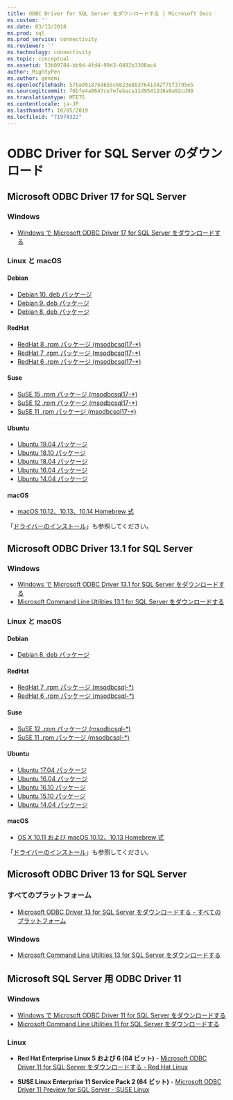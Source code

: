```yaml
---
title: ODBC Driver for SQL Server をダウンロードする | Microsoft Docs
ms.custom: ''
ms.date: 03/13/2018
ms.prod: sql
ms.prod_service: connectivity
ms.reviewer: ''
ms.technology: connectivity
ms.topic: conceptual
ms.assetid: 53b09784-bb9d-4fd4-99d3-0492b3308ac4
author: MightyPen
ms.author: genemi
ms.openlocfilehash: 57ba9918769655c6823e8837641342f75f3795e5
ms.sourcegitcommit: f6bfe4a0647ce7efebaca11d95412d6a9a92cd98
ms.translationtype: MTE75
ms.contentlocale: ja-JP
ms.lasthandoff: 10/05/2019
ms.locfileid: "71974322"
---
```

# <a name="download-odbc-driver-for-sql-server"></a>ODBC Driver for SQL Server のダウンロード

## <a name="microsoft-odbc-driver-17-for-sql-server"></a>Microsoft ODBC Driver 17 for SQL Server

### <a name="windows"></a>Windows

- [Windows で Microsoft ODBC Driver 17 for SQL Server をダウンロードする](https://www.microsoft.com/download/details.aspx?id=56567)

### <a name="linux-and-macos"></a>Linux と macOS

#### <a name="debian"></a>Debian
- [Debian 10. deb パッケージ](https://packages.microsoft.com/debian/10/prod/pool/main/m/msodbcsql17/)
- [Debian 9. deb パッケージ](https://packages.microsoft.com/debian/9/prod/pool/main/m/msodbcsql17/)
- [Debian 8. deb パッケージ](https://packages.microsoft.com/debian/8/prod/pool/main/m/msodbcsql17/)

#### <a name="redhat"></a>RedHat
- [RedHat 8 .rpm パッケージ (msodbcsql17-*)](https://packages.microsoft.com/rhel/8/prod/)
- [RedHat 7 .rpm パッケージ (msodbcsql17-*)](https://packages.microsoft.com/rhel/7/prod/)
- [RedHat 6 .rpm パッケージ (msodbcsql17-*)](https://packages.microsoft.com/rhel/6/prod/)

#### <a name="suse"></a>Suse
- [SuSE 15 .rpm パッケージ (msodbcsql17-*)](https://packages.microsoft.com/sles/15/prod/)
- [SuSE 12 .rpm パッケージ (msodbcsql17-*)](https://packages.microsoft.com/sles/12/prod/)
- [SuSE 11 .rpm パッケージ (msodbcsql17-*)](https://packages.microsoft.com/sles/11/prod/)

#### <a name="ubuntu"></a>Ubuntu
- [Ubuntu 19.04 パッケージ](https://packages.microsoft.com/ubuntu/19.04/prod/pool/main/m/msodbcsql17/)
- [Ubuntu 18.10 パッケージ](https://packages.microsoft.com/ubuntu/18.10/prod/pool/main/m/msodbcsql17/)
- [Ubuntu 18.04 パッケージ](https://packages.microsoft.com/ubuntu/18.04/prod/pool/main/m/msodbcsql17/)
- [Ubuntu 16.04 パッケージ](https://packages.microsoft.com/ubuntu/16.04/prod/pool/main/m/msodbcsql17/)
- [Ubuntu 14.04 パッケージ](https://packages.microsoft.com/ubuntu/14.04/prod/pool/main/m/msodbcsql17/) 

#### <a name="macos"></a>macOS
- [macOS 10.12、10.13、10.14 Homebrew 式](https://github.com/Microsoft/homebrew-mssql-release)

「[ドライバーのインストール](linux-mac/installing-the-microsoft-odbc-driver-for-sql-server.md)」も参照してください。

## <a name="microsoft-odbc-driver-131-for-sql-server"></a>Microsoft ODBC Driver 13.1 for SQL Server

### <a name="windows"></a>Windows

- [Windows で Microsoft ODBC Driver 13.1 for SQL Server をダウンロードする](https://www.microsoft.com/download/details.aspx?id=53339)
- [Microsoft Command Line Utilities 13.1 for SQL Server をダウンロードする](https://www.microsoft.com/download/details.aspx?id=53591)

### <a name="linux-and-macos"></a>Linux と macOS

#### <a name="debian"></a>Debian
- [Debian 8. deb パッケージ](https://packages.microsoft.com/debian/8/prod/pool/main/m/msodbcsql/)

#### <a name="redhat"></a>RedHat
- [RedHat 7 .rpm パッケージ (msodbcsql-*)](https://packages.microsoft.com/rhel/7/prod/)
- [RedHat 6 .rpm パッケージ (msodbcsql-*)](https://packages.microsoft.com/rhel/6.8/prod/)

#### <a name="suse"></a>Suse
- [SuSE 12 .rpm パッケージ (msodbcsql-*)](https://packages.microsoft.com/sles/12/prod/)
- [SuSE 11 .rpm パッケージ (msodbcsql-*)](https://packages.microsoft.com/sles/11/prod/)

#### <a name="ubuntu"></a>Ubuntu
- [Ubuntu 17.04 パッケージ](https://packages.microsoft.com/ubuntu/17.04/prod/pool/main/m/msodbcsql/)
- [Ubuntu 16.04 パッケージ](https://packages.microsoft.com/ubuntu/16.04/prod/pool/main/m/msodbcsql/)
- [Ubuntu 16.10 パッケージ](https://packages.microsoft.com/ubuntu/16.10/prod/pool/main/m/msodbcsql/)
- [Ubuntu 15.10 パッケージ](https://packages.microsoft.com/ubuntu/15.10/prod/pool/main/m/msodbcsql/)
- [Ubuntu 14.04 パッケージ](https://packages.microsoft.com/ubuntu/14.04/prod/pool/main/m/msodbcsql/) 

#### <a name="macos"></a>macOS
- [OS X 10.11 および macOS 10.12、10.13 Homebrew 式](https://github.com/Microsoft/homebrew-mssql-release)

「[ドライバーのインストール](linux-mac/installing-the-microsoft-odbc-driver-for-sql-server.md)」も参照してください。

## <a name="microsoft-odbc-driver-13-for-sql-server"></a>Microsoft ODBC Driver 13 for SQL Server  

### <a name="all-platforms"></a>すべてのプラットフォーム  

- [Microsoft ODBC Driver 13 for SQL Server をダウンロードする - すべてのプラットフォーム](https://www.microsoft.com/download/details.aspx?id=50420)

### <a name="windows"></a>Windows

- [Microsoft Command Line Utilities 13 for SQL Server をダウンロードする](https://www.microsoft.com/download/details.aspx?id=52680)

## <a name="microsoft-odbc-driver-11-for-sql-server"></a>Microsoft SQL Server 用 ODBC Driver 11  

### <a name="windows"></a>Windows

- [Windows で Microsoft ODBC Driver 11 for SQL Server をダウンロードする](https://www.microsoft.com/download/details.aspx?id=36434)  
- [Microsoft Command Line Utilities 11 for SQL Server をダウンロードする](https://www.microsoft.com/download/details.aspx?id=36433)  

### <a name="linux"></a>Linux

- **Red Hat Enterprise Linux 5 および 6 (64 ビット)**  - [Microsoft ODBC Driver 11 for SQL Server をダウンロードする - Red Hat Linux](https://go.microsoft.com/fwlink/?LinkId=267321)

- **SUSE Linux Enterprise 11 Service Pack 2 (64 ビット)**  - [Microsoft ODBC Driver 11 Preview for SQL Server - SUSE Linux](https://go.microsoft.com/fwlink/?LinkId=264916)
